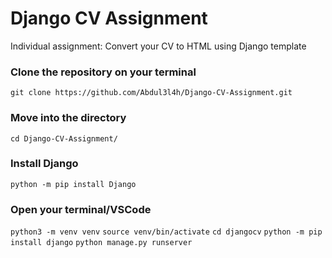 # Django CV Assignment
 Individual assignment: Convert your CV to HTML using Django template

### Clone the repository on your terminal
 `git clone https://github.com/Abdul3l4h/Django-CV-Assignment.git` 
 
### Move into the directory
`cd Django-CV-Assignment/`

### Install Django
`python -m pip install Django`
 
### Open your terminal/VSCode
`python3 -m venv venv`
`source venv/bin/activate`
`cd djangocv`
`python -m pip install django`
`python manage.py runserver`
